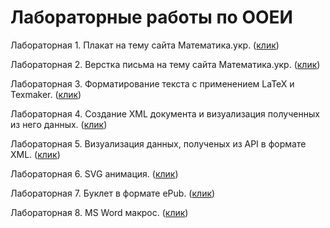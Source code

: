 # Лабораторные работы по ООЕИ

Лабораторная 1. Плакат на тему сайта Математика.укр. (<a href="http://dungidenes.github.io/OOEI/Lab1/index.html" target="_blank">клик</a>)

Лабораторная 2. Верстка письма на тему сайта Математика.укр. (<a href="http://dungidenes.github.io/OOEI/Lab2/letter.html" target="_blank">клик</a>)

Лабораторная 3. Форматирование текста с применением LaTeX и Texmaker. (<a href="dungidenes.github.io/ooei/lab1">клик</a>)

Лабораторная 4. Создание XML документа и визуализация полученных из него данных. (<a href="dungidenes.github.io/ooei/lab1">клик</a>)
 
Лабораторная 5. Визуализация данных, полученых из API в формате XML. (<a href="dungidenes.github.io/ooei/lab1">клик</a>)

Лабораторная 6. SVG анимация. (<a href="dungidenes.github.io/ooei/lab1">клик</a>)

Лабораторная 7. Буклет в формате ePub. (<a href="dungidenes.github.io/ooei/lab1">клик</a>)

Лабораторная 8. MS Word макрос. (<a href="dungidenes.github.io/ooei/lab1">клик</a>)
